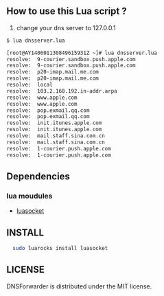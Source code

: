 How to use this Lua script ?
-------------------------------

1.    change your dns server to 127.0.0.1

  ```bash
  $ lua dnsserver.lua
  ```
  
  ```bash
  [root@AY140601130849615931Z ~]# lua dnsserver.lua
  resolve:  9-courier.sandbox.push.apple.com
  resolve:  9-courier.sandbox.push.apple.com
  resolve:  p20-imap.mail.me.com
  resolve:  p20-imap.mail.me.com
  resolve:  local
  resolve:  103.2.168.192.in-addr.arpa
  resolve:  www.apple.com
  resolve:  www.apple.com
  resolve:  pop.exmail.qq.com
  resolve:  pop.exmail.qq.com
  resolve:  init.itunes.apple.com
  resolve:  init.itunes.apple.com
  resolve:  mail.staff.sina.com.cn
  resolve:  mail.staff.sina.com.cn
  resolve:  1-courier.push.apple.com
  resolve:  1-courier.push.apple.com
  ```
Dependencies
----------------------------

### lua moudules
   * [luasocket](http://w3.impa.br/~diego/software/luasocket/)

INSTALL
---------------------

```bash
  sudo luarocks install luasocket
```

LICENSE
----------------------

DNSForwarder is distributed under the MIT license.